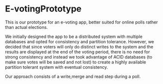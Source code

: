# E-votingPrototype


This is our prototype for an e-voting app, better suited for online polls rather than actual elections.

We initially designed the app to be a distributed system with multiple databases and opted for consistency and partition tolerance.
However, we decided that since voters will only do distinct writes to the system and the results are displayed at the end of the voting period,
there is no need for strong consistency and instead we took advantage of ACID databases (to make sure votes will be saved and not lost) to create a highly available partition tolerant system with eventual consistency.

Our approach consists of a write,merge and read step during a poll.

